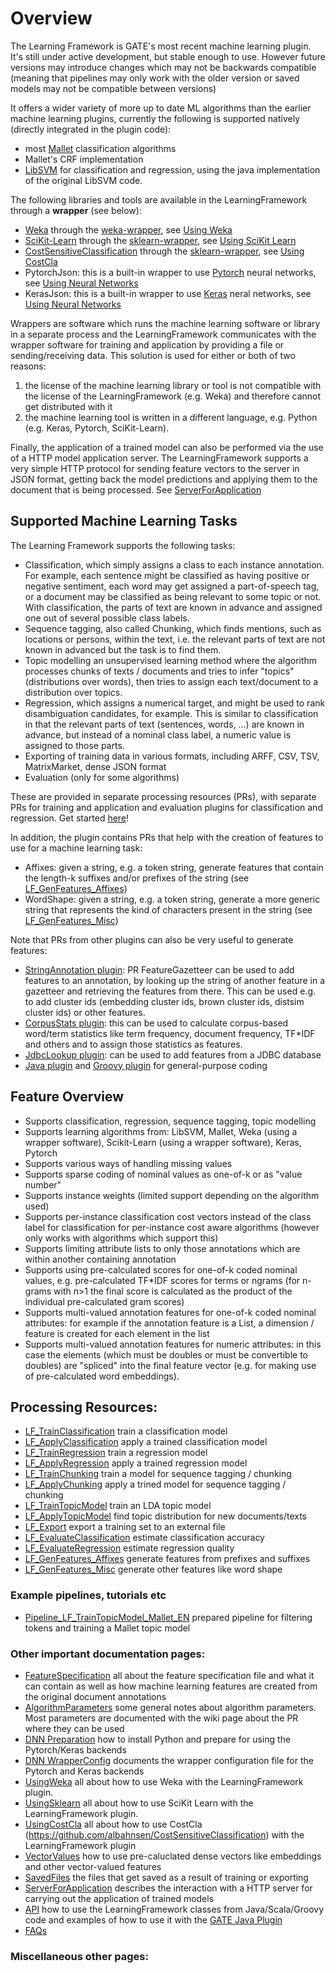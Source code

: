 # Overview

The Learning Framework is GATE's most recent machine learning plugin. It's still under active development, but stable enough to use. However future versions may introduce changes which may not be backwards compatible (meaning that pipelines may only work with the older version or saved models may not be compatible between versions)

It offers a wider variety of more up to date ML algorithms than the earlier machine learning plugins, currently the following is supported natively (directly integrated in the plugin code):
* most [Mallet]( http://mallet.cs.umass.edu/) classification algorithms
* Mallet's CRF implementation
* [LibSVM](https://www.csie.ntu.edu.tw/~cjlin/libsvm/) for classification and regression, using the java implementation of the original LibSVM code.

The following libraries and tools are available in the LearningFramework through a __wrapper__ (see below):
* [Weka](http://www.cs.waikato.ac.nz/ml/weka/) through the [weka-wrapper](https://github.com/GateNLP/weka-wrapper), see  [Using Weka](UsingWeka)
* [SciKit-Learn](http://scikit-learn.org/stable/) through the [sklearn-wrapper](https://github.com/GateNLP/sklearn-wrapper), see [Using SciKit Learn](UsingSklearn)
* [CostSensitiveClassification](http://albahnsen.com/CostSensitiveClassification/index.html) through the [sklearn-wrapper](https://github.com/GateNLP/sklearn-wrapper), see [Using CostCla](UsingCostCla)
* PytorchJson: this is a built-in wrapper to use [Pytorch](https://pytorch.org/) neural networks, see [Using Neural Networks](UsingNeuralNetworks)
* KerasJson: this is a built-in wrapper to use [Keras](https://keras.io/) neral networks, see [Using Neural Networks](UsingNeuralNetworks)

Wrappers are software which runs the machine learning software or library in a separate process and the LearningFramework communicates with the wrapper software for training and application by providing a file or sending/receiving data. This solution is used for either or both of two reasons:
1. the license of the machine learning library or tool is not compatible with the license of the LearningFramework (e.g. Weka) and therefore cannot get distributed with it
2. the machine learning tool is written in a different language, e.g. Python (e.g. Keras, Pytorch, SciKit-Learn).

Finally, the application of a trained model can also be performed via the use of a HTTP model application server. The LearningFramework supports a very simple HTTP protocol for sending feature vectors to the server in JSON format, getting back the model predictions and applying them to the document that is being processed. See [ServerForApplication](ServerForApplication)

## Supported Machine Learning Tasks

The Learning Framework supports the following tasks:
* Classification, which simply assigns a class to each instance annotation. For example, each sentence might be classified as having positive or negative sentiment, each word may get assigned a part-of-speech tag, or a document may be classified as being relevant to some topic or not. With classification, the parts of text are known in advance and assigned one out of several possible class labels.
* Sequence tagging, also called Chunking, which finds mentions, such as locations or persons, within the text, i.e. the relevant parts of text are not known in advanced but the task is to find them.
* Topic modelling an unsupervised learning method where the algorithm processes chunks of texts / documents and tries to
infer "topics" (distributions over words), then tries to assign each text/document to a distribution over topics.
* Regression, which assigns a numerical target, and might be used to rank disambiguation candidates, for example. This is similar to classification in that the relevant parts of text (sentences, words, ...) are known in advance, but instead of a nominal class label, a numeric value is assigned to those parts.
* Exporting of training data in various formats, including ARFF, CSV, TSV, MatrixMarket, dense JSON format
* Evaluation (only for some algorithms)

These are provided in separate processing resources (PRs), with separate PRs for training and application and evaluation plugins for classification and regression.
Get started [here](GettingStarted)!

In addition, the plugin contains PRs that help with the creation of features to use for a machine learning task:
* Affixes: given a string, e.g. a token string, generate features that contain the length-k suffixes and/or prefixes
  of the string (see [LF_GenFeatures_Affixes](LF_GenFeatures_Affixes))
* WordShape: given a string, e.g. a token string, generate a more generic string that represents the kind of characters
  present in the string (see [LF_GenFeatures_Misc](LF_GenFeatures_Misc))

Note that PRs from other plugins can also be very useful to generate features:
* [StringAnnotation plugin](https://gatenlp.github.io/gateplugin-StringAnnotation/): PR FeatureGazetteer can be used to add features to an annotation, by looking up the string
  of another feature in a gazetteer and retrieving the features from there. This can be used e.g. to add cluster ids
  (embedding cluster ids, brown cluster ids, distsim cluster ids) or other features.
* [CorpusStats plugin](https://gatenlp.github.io/gateplugin-CorpusStats/): this can be used to calculate corpus-based
  word/term statistics like term frequency, document frequency, TF\*IDF and others and to assign those statistics
  as features.
* [JdbcLookup plugin](https://github.com/GateNLP/gateplugin-JdbcLookup): can be used to add features from a JDBC database
* [Java plugin](https://github.com/GateNLP/gateplugin-Java) and [Groovy plugin](https://github.com/GateNLP/gateplugin-Groovy) for
  general-purpose coding

## Feature Overview

* Supports classification, regression, sequence tagging, topic modelling
* Supports learning algorithms from: LibSVM, Mallet, Weka (using a wrapper software), Scikit-Learn (using a wrapper software), Keras, Pytorch
* Supports various ways of handling missing values
* Supports sparse coding of nominal values as one-of-k or as "value number"
* Supports instance weights (limited support depending on the algorithm used)
* Supports per-instance classification cost vectors instead of the class label for classification for per-instance cost aware algorithms (however only works with algorithms which support this)
* Supports limiting attribute lists to only those annotations which are within another containing annotation
* Supports using pre-calculated scores for one-of-k coded nominal values, e.g. pre-calculated TF\*IDF scores for terms or ngrams (for n-grams with n>1 the final score is calculated as the product of the individual pre-calculated gram scores)
* Supports multi-valued annotation features for one-of-k coded nominal attributes: for example if the annotation feature is a List<String>, a dimension / feature is created for each element in the list
* Supports multi-valued annotation features for numeric attributes: in this case the elements (which must be doubles or must be convertible to doubles) are "spliced" into the final feature vector (e.g. for making use of pre-calculated word embeddings).


## Processing Resources:

* [LF_TrainClassification](LF_TrainClassification) train a classification model
* [LF_ApplyClassification](LF_ApplyClassification) apply a trained classification model
* [LF_TrainRegression](LF_TrainRegression) train a regression model
* [LF_ApplyRegression](LF_ApplyRegression) apply a trained regression model
* [LF_TrainChunking](LF_TrainChunking) train a model for sequence tagging / chunking
* [LF_ApplyChunking](LF_ApplyChunking) apply a trined model for sequence tagging / chunking
* [LF_TrainTopicModel](LF_TrainTopicModel) train an LDA topic model
* [LF_ApplyTopicModel](LF_ApplyTopicModel) find topic distribution for new documents/texts
* [LF_Export](LF_Export) export a training set to an external file
* [LF_EvaluateClassification](LF_EvaluateClassification) estimate classification accuracy
* [LF_EvaluateRegression](LF_EvaluateRegression) estimate regression quality
* [LF_GenFeatures_Affixes](LF_GenFeatures_Affixes) generate features from prefixes and suffixes
* [LF_GenFeatures_Misc](LF_GenFeatures_Misc) generate other features like word shape

### Example pipelines, tutorials etc

* [Pipeline_LF_TrainTopicModel_Mallet_EN](Pipeline_LF_TrainTopicModel_Mallet_EN) prepared pipeline for filtering tokens and training a Mallet topic model

### Other important documentation pages:

* [FeatureSpecification](FeatureSpecification) all about the feature specification file and what it can contain as well as how machine learning features
  are created from the original document annotations
* [AlgorithmParameters](AlgorithmParameters) some general notes about algorithm parameters. Most parameters are documented with the wiki page about the PR where they can be used
* [DNN Preparation](DNN/Preparation) how to install Python and prepare for using the Pytorch/Keras backends
* [DNN WrapperConfig](DNN/WrapperConfig) documents the wrapper configuration file for the Pytorch and Keras backends
* [UsingWeka](UsingWeka) all about how to use Weka with the LearningFramework plugin.
* [UsingSklearn](UsingSklearn) all about how to use SciKit Learn with the LearningFramework plugin.
* [UsingCostCla](UsingCostCla) all about how to use CostCla (https://github.com/albahnsen/CostSensitiveClassification) with the LearningFramework plugin
* [VectorValues](VectorValues) how to use pre-caluclated dense vectors like embeddings and other vector-valued features
* [SavedFiles](SavedFiles) the files that get saved as a result of training or exporting
* [ServerForApplication](ServerForApplication) describes the interaction with a HTTP server for carrying out the application of trained models
* [API](API) how to use the LearningFramework classes from Java/Scala/Groovy code and examples of how to use it with the [GATE Java Plugin](https://github.com/johann-petrak/gateplugin-Java)
* [FAQs](FAQs)

### Miscellaneous other pages:
